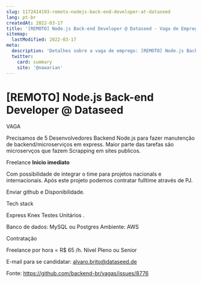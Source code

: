 ```yaml
---
slug: 1172414193-remoto-nodejs-back-end-developer-at-dataseed
lang: pt-br
createdAt: 2022-03-17
title: '[REMOTO] Node.js Back-end Developer @ Dataseed - Vaga de Emprego'
sitemap:
  lastModified: 2022-03-17
meta:
  description: 'Detalhes sobre a vaga de emprego: [REMOTO] Node.js Back-end Developer @ Dataseed'
  twitter:
    card: summary
    site: '@nawarian'
---
```


# [REMOTO] Node.js Back-end Developer @ Dataseed

VAGA

Precisamos de 5 Desenvolvedores Backend Node.js para fazer manutenção de backend/microserviços em express.
Maior parte das tarefas são microservços que fazem Scrapping em sites publicos.

Freelance
**Inicio imediato**

Com possibilidade de integrar o time para projetos nacionals e internacionais.
Após este projeto podemos contratar fulltime através de PJ.

Enviar github e Disponibilidade.

Tech stack

Express
Knex
Testes Unitários .

Banco de dados: MySQL ou Postgres
Ambiente: AWS

Contratação

Freelance por hora = R$ 65 /h.
Nível
Pleno ou Senior

E-mail para se candidatar: [alvaro.brito@dataseed.de](mailto:alvaro.brito@dataseed.de)

Fonte: https://github.com/backend-br/vagas/issues/8776